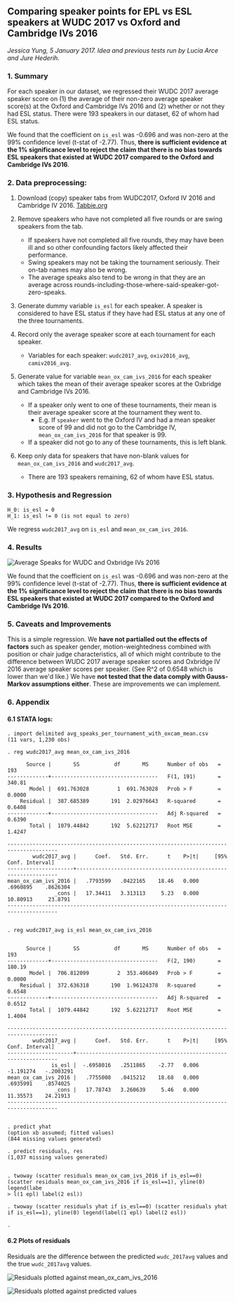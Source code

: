 ## Comparing speaker points for EPL vs ESL speakers at WUDC 2017 vs Oxford and Cambridge IVs 2016

*Jessica Yung, 5 January 2017. Idea and previous tests run by Lucia Arce and Jure Hederih.*


### 1. Summary
For each speaker in our dataset, we regressed their WUDC 2017 average speaker score on (1) the average of their non-zero average speaker score(s) at the Oxford and Cambridge IVs 2016 and (2) whether or not they had ESL status. There were 193 speakers in our dataset, 62 of whom had ESL status.

We found that the coefficient on `is_esl` was -0.696 and was non-zero at the 99% confidence level (t-stat of -2.77). Thus, **there is sufficient evidence at the 1% significance level to reject the claim that there is no bias towards ESL speakers that existed at WUDC 2017 compared to the Oxford and Cambridge IVs 2016**.


### 2. Data preprocessing:
1. Download (copy) speaker tabs from WUDC2017, Oxford IV 2016 and Cambridge IV 2016. [Tabbie.org](https://www.tabbie.org/)

2. Remove speakers who have not completed all five rounds or are swing speakers from the tab.
    * If speakers have not completed all five rounds, they may have been ill and so other confounding factors likely affected their performance.
    * Swing speakers may not be  taking the tournament seriously. Their on-tab names may also be wrong.
    * The average speaks also tend to be wrong in that they are an average across rounds-including-those-where-said-speaker-got-zero-speaks.

3. Generate dummy variable `is_esl` for each speaker. A speaker is considered to have ESL status if they have had ESL status at any one of the three tournaments.
4. Record only the average speaker score at each tournament for each speaker.
    * Variables for each speaker: `wudc2017_avg`, `oxiv2016_avg`, `camiv2016_avg`.
5. Generate value for variable `mean_ox_cam_ivs_2016` for each speaker which takes the mean of their average speaker scores at the Oxbridge and Cambridge IVs 2016. 
    * If a speaker only went to one of these tournaments, their mean is their average speaker score at the tournament they went to. 
        * E.g. If `speaker` went to the Oxford IV and had a mean speaker score of 99 and did not go to the Cambridge IV, `mean_ox_cam_ivs_2016` for that speaker is 99.
    * If a speaker did not go to any of these tournaments, this is left blank.
6. Keep only data for speakers that have non-blank values for `mean_ox_cam_ivs_2016` and `wudc2017_avg`.
    * There are 193 speakers remaining, 62 of whom have ESL status.


### 3. Hypothesis and Regression
```
H_0: is_esl = 0
H_1: is_esl != 0 (is not equal to zero)
```

We regress `wudc2017_avg` on `is_esl` and `mean_ox_cam_ivs_2016`.


### 4. Results

![Average Speaks for WUDC and Oxbridge IVs 2016](avg-speaks-wudc-oxbridge-2016-regression-results.png)

We found that the coefficient on `is_esl` was -0.696 and was non-zero at the 99% confidence level (t-stat of -2.77). Thus, **there is sufficient evidence at the 1% significance level to reject the claim that there is no bias towards ESL speakers that existed at WUDC 2017 compared to the Oxford and Cambridge IVs 2016**.


### 5. Caveats and Improvements
This is a simple regression. We **have not partialled out the effects of factors** such as speaker gender, motion-weightedness combined with position or chair judge characteristics, all of which might contribute to the difference between WUDC 2017 average speaker scores and Oxbridge IV 2016 average speaker scores per speaker. (See R^2 of 0.6548 which is lower than we'd like.) We have **not tested that the data comply with Gauss-Markov assumptions either**. These are improvements we can implement.


### 6. Appendix

#### 6.1 STATA logs:

```
. import delimited avg_speaks_per_tournament_with_oxcam_mean.csv
(11 vars, 1,230 obs)

. reg wudc2017_avg mean_ox_cam_ivs_2016 

      Source |       SS           df       MS      Number of obs   =       193
-------------+----------------------------------   F(1, 191)       =    340.81
       Model |  691.763028         1  691.763028   Prob > F        =    0.0000
    Residual |  387.685389       191  2.02976643   R-squared       =    0.6408
-------------+----------------------------------   Adj R-squared   =    0.6390
       Total |  1079.44842       192  5.62212717   Root MSE        =    1.4247

--------------------------------------------------------------------------------------
        wudc2017_avg |      Coef.   Std. Err.      t    P>|t|     [95% Conf. Interval]
---------------------+----------------------------------------------------------------
mean_ox_cam_ivs_2016 |   .7793599   .0422165    18.46   0.000     .6960895    .8626304
               _cons |   17.34411   3.313113     5.23   0.000     10.80913     23.8791
--------------------------------------------------------------------------------------


. reg wudc2017_avg is_esl mean_ox_cam_ivs_2016 


      Source |       SS           df       MS      Number of obs   =       193
-------------+----------------------------------   F(2, 190)       =    180.19
       Model |  706.812099         2  353.406049   Prob > F        =    0.0000
    Residual |  372.636318       190  1.96124378   R-squared       =    0.6548
-------------+----------------------------------   Adj R-squared   =    0.6512
       Total |  1079.44842       192  5.62212717   Root MSE        =    1.4004

--------------------------------------------------------------------------------------
        wudc2017_avg |      Coef.   Std. Err.      t    P>|t|     [95% Conf. Interval]
---------------------+----------------------------------------------------------------
              is_esl |  -.6958016   .2511865    -2.77   0.006    -1.191274   -.2003291
mean_ox_cam_ivs_2016 |   .7755008   .0415212    18.68   0.000     .6935991    .8574025
               _cons |   17.78743   3.260639     5.46   0.000     11.35573    24.21913
--------------------------------------------------------------------------------------


. predict yhat
(option xb assumed; fitted values)
(844 missing values generated)

. predict residuals, res
(1,037 missing values generated)


. twoway (scatter residuals mean_ox_cam_ivs_2016 if is_esl==0) (scatter residuals mean_ox_cam_ivs_2016 if is_esl==1), yline(0) legend(labe
> l(1 epl) label(2 esl))

. twoway (scatter residuals yhat if is_esl==0) (scatter residuals yhat if is_esl==1), yline(0) legend(label(1 epl) label(2 esl))

. 
```

#### 6.2 Plots of residuals 

Residuals are the difference between the predicted `wudc_2017avg` values and the true `wudc_2017avg` values.

![Residuals plotted against mean_ox_cam_ivs_2016](residuals_mean_ox_cam_ivs_2016.png)

![Residuals plotted against predicted values](residuals_mean_ox_cam_ivs_2016_yhat.png)
